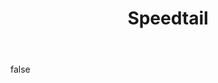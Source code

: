---
layout: photo
modal: true
thumb: https://csnapmediahost.github.io/assets1/Thumbs/Speedtail7.jpg
full: https://csnapmediahost.github.io/assets1/Render/Speedtail7.jpg
size: small
ar: portrait
body: false
title: "Speedtail"
---